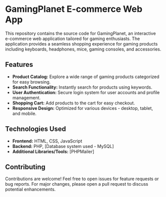 # GamingPlanet E-commerce Web App

This repository contains the source code for GamingPlanet, an interactive e-commerce web application tailored for gaming enthusiasts. The application provides a seamless shopping experience for gaming products including keyboards, headphones, mice, gaming consoles, and accessories.

## Features

- **Product Catalog:** Explore a wide range of gaming products categorized for easy browsing.
- **Search Functionality:** Instantly search for products using keywords.
- **User Authentication:** Secure login system for user accounts and profile management.
- **Shopping Cart:** Add products to the cart for easy checkout.
- **Responsive Design:** Optimized for various devices - desktop, tablet, and mobile.

## Technologies Used

- **Frontend:** HTML, CSS, JavaScript
- **Backend:** PHP, [Database system used - MySQL]
- **Additional Libraries/Tools:** [PHPMailer]

## Contributing

Contributions are welcome! Feel free to open issues for feature requests or bug reports. For major changes, please open a pull request to discuss potential enhancements.
